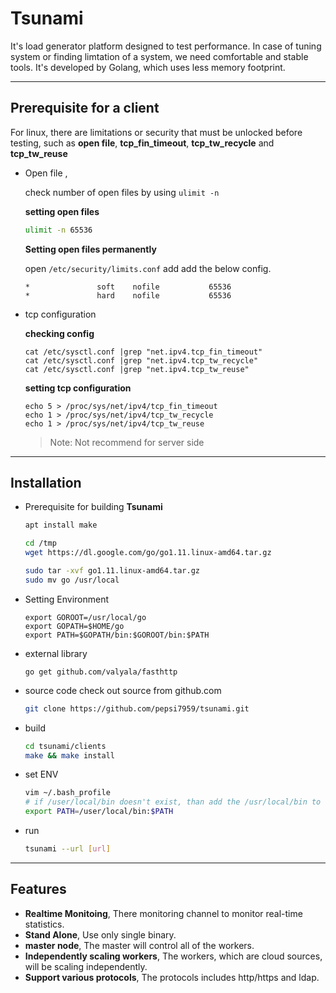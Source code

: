 # Tsunami
It's load generator platform designed to test performance. In case of tuning system or finding limtation of a system, we need comfortable and stable tools. It's developed by Golang, which uses less memory footprint.

----

## Prerequisite for a client

  For linux, there are limitations or security that must be unlocked before testing, such as __open file__, __tcp_fin_timeout__, __tcp_tw_recycle__ and __tcp_tw_reuse__
  
  - Open file , 
  
    check number of open files by using `ulimit -n`
    
    
    __setting open files__
    
    ```bash
    ulimit -n 65536
    ```
    
    __Setting open files permanently__
    
    open `/etc/security/limits.conf` add add the below config.
    
    ```vim
    *               soft    nofile           65536
    *               hard    nofile           65536
    ```
    
  - tcp configuration
    
    __checking config__
    
    ```shell
    cat /etc/sysctl.conf |grep "net.ipv4.tcp_fin_timeout"
    cat /etc/sysctl.conf |grep "net.ipv4.tcp_tw_recycle"
    cat /etc/sysctl.conf |grep "net.ipv4.tcp_tw_reuse"
    ```
    
    __setting tcp configuration__
    
    ```
    echo 5 > /proc/sys/net/ipv4/tcp_fin_timeout
    echo 1 > /proc/sys/net/ipv4/tcp_tw_recycle
    echo 1 > /proc/sys/net/ipv4/tcp_tw_reuse
    ```
    
    > Note: Not recommend for server side

----

## Installation

  - Prerequisite for building __Tsunami__

    ```bash
    apt install make
    
    cd /tmp
    wget https://dl.google.com/go/go1.11.linux-amd64.tar.gz
    
    sudo tar -xvf go1.11.linux-amd64.tar.gz
    sudo mv go /usr/local
    ```
  - Setting Environment
  
    ```
    export GOROOT=/usr/local/go
    export GOPATH=$HOME/go
    export PATH=$GOPATH/bin:$GOROOT/bin:$PATH
    
    ```
  - external library
    
    ```
    go get github.com/valyala/fasthttp
    ```
  - source code
    check out source from github.com
    ```bash
    git clone https://github.com/pepsi7959/tsunami.git
    ```
  
  - build
    ```bash
    cd tsunami/clients
    make && make install
    ```
  - set ENV
    ```bash
    vim ~/.bash_profile
    # if /user/local/bin doesn't exist, than add the /usr/local/bin to .bash_profile
    export PATH=/user/local/bin:$PATH
    ```
  - run
    ```bash
    tsunami --url [url]
    ```
   
----

## Features
  - **Realtime Monitoing**, There monitoring channel to monitor real-time statistics.
  - **Stand Alone**, Use only single binary.
  - **master node**, The master will control all of the workers.
  - **Independently scaling workers**, The workers, which are cloud sources, will be scaling independently.
  - **Support various protocols**, The protocols includes http/https and ldap.
